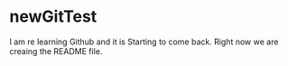 # newGitTest


I am re learning Github and it is Starting to come back.
Right now we are creaing the README file.
